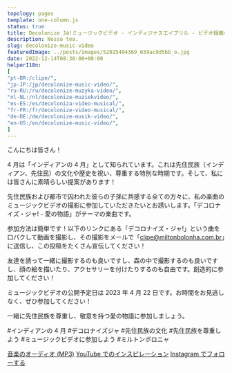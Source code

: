 ```yaml
---
topology: pages
template: one-column.js
status: true
title: Decolonize Já!ミュージックビデオ - インディジナスエイプリル - ビデオ録画のための呼びかけ
description: Nosso tea.
slug: decolonize-music-video
featuredImage: ../posts/images/52015494369_659ac9d5bb_o.jpg
date: 2022-12-14T08:30:00+00:00
helperI18n:
[
"pt-BR:/clipe/",
"jp-JP:/jp/decolonize-music-video/",
"ru-RU:/ru/decolonize-muzyka-video/",
"nl-NL:/nl/decolonize-muziekvideo/",
"es-ES:/es/decoloniza-video-musical/",
"fr-FR:/fr/decolonize-video-musical/",
"de-DE:/de/decolonize-musik-video/",
"en-US:/en/decolonize-music-video/",
]
---
```


こんにちは皆さん！

4 月は「インディアンの 4 月」として知られています。これは先住民族（インディアン、先住民）の文化や歴史を祝い、尊重する特別な時期です。そして、私には皆さんに素晴らしい提案があります！

先住民族および都市で囚われた彼らの子孫に共感する全ての方々に、私の楽曲のミュージックビデオの撮影に参加していただきたいとお誘いします。「デコロナイズ・ジャ! - 愛の物語」がテーマの楽曲です。

参加方法は簡単です！以下のリンクにある「デコロナイズ・ジャ!」という曲を口パクして動画を撮影し、その撮影をメールで「clipe@miltonbolonha.com.br」に送信し、この投稿をたくさん宣伝してください！

友達を誘って一緒に撮影するのも良いですし、森の中で撮影するのも良いですし、顔の絵を描いたり、アクセサリーを付けたりするのも自由です。創造的に参加してください！

ミュージックビデオの公開予定日は 2023 年 4 月 22 日です。お時間をお見逃しなく、ぜひ参加してください！

一緒に先住民族を尊重し、敬意を持つ愛の物語に参加しましょう。

#インディアンの 4 月 #デコロナイズジャ #先住民族の文化 #先住民族を尊重しよう #ミュージックビデオに参加しよう #ミルトンボロニャ

[音楽のオーディオ (MP3)](https://miltonbolonha.com.br)
[YouTube でのインスピレーション](https://miltonbolonha.com.br)
[Instagram でフォローする](https://miltonbolonha.com.br)
